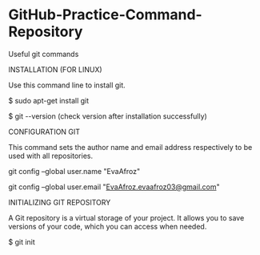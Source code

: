 # GitHub-Practice-Command-Repository
Useful git commands

INSTALLATION (FOR LINUX)

Use this command line to install git.

$ sudo apt-get install git

$ git --version (check version after installation successfully)

CONFIGURATION GIT

This command sets the author name and email address respectively to be used with all  repositories.

git config –global user.name "EvaAfroz"

git config –global user.email "EvaAfroz.evaafroz03@gmail.com"

INITIALIZING GIT REPOSITORY 

A Git repository is a virtual storage of your project. It allows you to save versions of your code, which you can access when needed. 

$ git init



